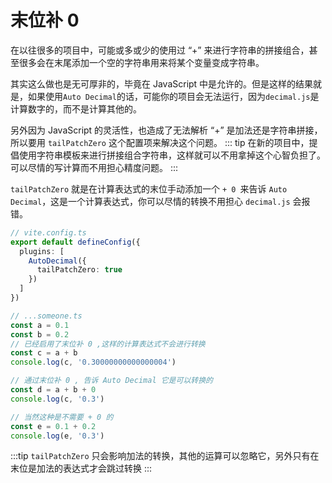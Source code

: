 # 末位补 0

在以往很多的项目中，可能或多或少的使用过 “+” 来进行字符串的拼接组合，甚至很多会在末尾添加一个空的字符串用来将某个变量变成字符串。

其实这么做也是无可厚非的，毕竟在 JavaScript 中是允许的。但是这样的结果就是，如果使用`Auto Decimal`的话，可能你的项目会无法运行，因为`decimal.js`是计算数字的，而不是计算其他的。

另外因为 JavaScript 的灵活性，也造成了无法解析 “+” 是加法还是字符串拼接，所以要用 `tailPatchZero` 这个配置项来解决这个问题。
::: tip
在新的项目中，提倡使用字符串模板来进行拼接组合字符串，这样就可以不用拿掉这个心智负担了。可以尽情的写计算而不用担心精度问题。
:::

`tailPatchZero` 就是在计算表达式的末位手动添加一个 `+ 0 `来告诉 `Auto Decimal`，这是一个计算表达式，你可以尽情的转换不用担心 `decimal.js` 会报错。

```ts { 5,14-15,18-19,22-23 }
// vite.config.ts
export default defineConfig({
  plugins: [
    AutoDecimal({
      tailPatchZero: true
    })
  ]
})

// ...someone.ts
const a = 0.1
const b = 0.2
// 已经启用了末位补 0 ,这样的计算表达式不会进行转换
const c = a + b
console.log(c, '0.30000000000000004')

// 通过末位补 0 , 告诉 Auto Decimal 它是可以转换的
const d = a + b + 0
console.log(c, '0.3')

// 当然这种是不需要 + 0 的
const e = 0.1 + 0.2
console.log(e, '0.3')
```
:::tip
`tailPatchZero` 只会影响加法的转换，其他的运算可以忽略它，另外只有在末位是加法的表达式才会跳过转换
:::